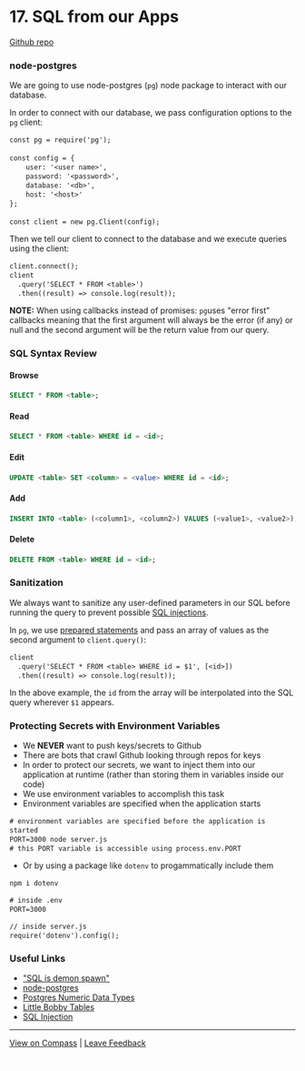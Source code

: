# 17. SQL from our Apps

[Github repo](https://mandrillapp.com/track/click/30244704/github.com?p=eyJzIjoiVWhVZXpKZ3Q4NWVyVDF5TXhSQU9DWFktZ000IiwidiI6MSwicCI6IntcInVcIjozMDI0NDcwNCxcInZcIjoxLFwidXJsXCI6XCJodHRwczpcXFwvXFxcL2dpdGh1Yi5jb21cXFwvc2VuaG9yZ29tZXNcXFwvbGVjdHVyZXMtZmxleC1qdW5lLTEyLWV2ZVxcXC90cmVlXFxcL21haW5cXFwvbTV3MTJcXFwvc3FsQXBwc0xlY3R1cmVcIixcImlkXCI6XCJhNjYwN2M2YjdjYTg0MGNhYWMxNGI5YjhhYzQ4MjI1YlwiLFwidXJsX2lkc1wiOltcIjYwZGY1NjAwYTI0M2QzODkyMzViNjQ5YWJkZjYwZjY0NmMwZTljYzlcIl19In0)

### node-postgres

We are going to use node-postgres (`pg`) node package to interact with our database.

In order to connect with our database, we pass configuration options to the `pg` client:

```other
const pg = require('pg');

const config = {
    user: '<user name>',
    password: '<password>',
    database: '<db>',
    host: '<host>'
};

const client = new pg.Client(config);
```

Then we tell our client to connect to the database and we execute queries using the client:

```other
client.connect();
client
  .query('SELECT * FROM <table>')
  .then((result) => console.log(result));
```

**NOTE:** When using callbacks instead of promises: `pg`uses "error first" callbacks meaning that the first argument will always be the error (if any) or null and the second argument will be the return value from our query.

### SQL Syntax Review

#### Browse

```sql
SELECT * FROM <table>;
```

#### Read

```sql
SELECT * FROM <table> WHERE id = <id>;
```

#### Edit

```sql
UPDATE <table> SET <column> = <value> WHERE id = <id>;
```

#### Add

```sql
INSERT INTO <table> (<column1>, <column2>) VALUES (<value1>, <value2>);
```

#### Delete

```sql
DELETE FROM <table> WHERE id = <id>;
```

### Sanitization

We always want to sanitize any user-defined parameters in our SQL before running the query to prevent possible [SQL injections](https://mandrillapp.com/track/click/30244704/en.wikipedia.org?p=eyJzIjoiUVlYOWhNM0FhMFhOOXBKTXRjbW1oYXBxM0pFIiwidiI6MSwicCI6IntcInVcIjozMDI0NDcwNCxcInZcIjoxLFwidXJsXCI6XCJodHRwczpcXFwvXFxcL2VuLndpa2lwZWRpYS5vcmdcXFwvd2lraVxcXC9TUUxfaW5qZWN0aW9uXCIsXCJpZFwiOlwiYTY2MDdjNmI3Y2E4NDBjYWFjMTRiOWI4YWM0ODIyNWJcIixcInVybF9pZHNcIjpbXCIyZTg2MDg2NzY1OGY3OGE1NDM3Y2YyNTA1YTkzNjUxZDg0NTFmMmI1XCJdfSJ9).

In `pg`, we use [prepared statements](https://mandrillapp.com/track/click/30244704/en.wikipedia.org?p=eyJzIjoiOU0yUFM2bll0ZVZ4MVFSTDdwci1KT2hOckw0IiwidiI6MSwicCI6IntcInVcIjozMDI0NDcwNCxcInZcIjoxLFwidXJsXCI6XCJodHRwczpcXFwvXFxcL2VuLndpa2lwZWRpYS5vcmdcXFwvd2lraVxcXC9QcmVwYXJlZF9zdGF0ZW1lbnRcIixcImlkXCI6XCJhNjYwN2M2YjdjYTg0MGNhYWMxNGI5YjhhYzQ4MjI1YlwiLFwidXJsX2lkc1wiOltcImMzOTU5NTlmMGUxYmQ3ZWZlMzI0ZDI3NTcwNTM1YjE3NjVjZTRkYzhcIl19In0) and pass an array of values as the second argument to `client.query()`:

```other
client
  .query('SELECT * FROM <table> WHERE id = $1', [<id>])
  .then((result) => console.log(result));
```

In the above example, the `id` from the array will be interpolated into the SQL query wherever `$1` appears.

### Protecting Secrets with Environment Variables

- We **NEVER** want to push keys/secrets to Github
- There are bots that crawl Github looking through repos for keys
- In order to protect our secrets, we want to inject them into our application at runtime (rather than storing them in variables inside our code)
- We use environment variables to accomplish this task
- Environment variables are specified when the application starts

```other
# environment variables are specified before the application is started
PORT=3000 node server.js
# this PORT variable is accessible using process.env.PORT
```

- Or by using a package like `dotenv` to progammatically include them

```other
npm i dotenv
```

```other
# inside .env
PORT=3000
```

```other
// inside server.js
require('dotenv').config();
```

### Useful Links

- ["SQL is demon spawn"](https://mandrillapp.com/track/click/30244704/youtu.be?p=eyJzIjoiRGtYLUlVT3BZcV9EMWhMT01EZTBaRzJEV1pFIiwidiI6MSwicCI6IntcInVcIjozMDI0NDcwNCxcInZcIjoxLFwidXJsXCI6XCJodHRwczpcXFwvXFxcL3lvdXR1LmJlXFxcL0hoNkNickRyMExrXCIsXCJpZFwiOlwiYTY2MDdjNmI3Y2E4NDBjYWFjMTRiOWI4YWM0ODIyNWJcIixcInVybF9pZHNcIjpbXCIwYzJlNThiZTM4OTcwYmFhM2NiNDYzZTA0YTYxNzRlNTI5Y2IzZjFhXCJdfSJ9)
- [node-postgres](https://mandrillapp.com/track/click/30244704/node-postgres.com?p=eyJzIjoid3JvamVVV01DYXBoVEtDa0dua09FVGtTM1RnIiwidiI6MSwicCI6IntcInVcIjozMDI0NDcwNCxcInZcIjoxLFwidXJsXCI6XCJodHRwczpcXFwvXFxcL25vZGUtcG9zdGdyZXMuY29tXFxcL1wiLFwiaWRcIjpcImE2NjA3YzZiN2NhODQwY2FhYzE0YjliOGFjNDgyMjViXCIsXCJ1cmxfaWRzXCI6W1wiNjE1ZmIxYzEyOTkwYmY4ZTczNTgwYWNjYjQ0MGYyNWM3Nzg5Yzg3OFwiXX0ifQ)
- [Postgres Numeric Data Types](https://mandrillapp.com/track/click/30244704/www.postgresql.org?p=eyJzIjoiajY3LXZDOXcwdGVaVkNoVGlsWko1MElpUW1nIiwidiI6MSwicCI6IntcInVcIjozMDI0NDcwNCxcInZcIjoxLFwidXJsXCI6XCJodHRwczpcXFwvXFxcL3d3dy5wb3N0Z3Jlc3FsLm9yZ1xcXC9kb2NzXFxcLzExXFxcL2RhdGF0eXBlLW51bWVyaWMuaHRtbFwiLFwiaWRcIjpcImE2NjA3YzZiN2NhODQwY2FhYzE0YjliOGFjNDgyMjViXCIsXCJ1cmxfaWRzXCI6W1wiYzBmN2QwY2ZiM2U3OTFmODg4ZmUxN2MxMjUyNjU2MWM0NWM4YjViMlwiXX0ifQ)
- [Little Bobby Tables](https://mandrillapp.com/track/click/30244704/xkcd.com?p=eyJzIjoiRlBtOVcxbV9SYjl2aXdoVjlrZ2owMkJKY0k4IiwidiI6MSwicCI6IntcInVcIjozMDI0NDcwNCxcInZcIjoxLFwidXJsXCI6XCJodHRwczpcXFwvXFxcL3hrY2QuY29tXFxcLzMyN1xcXC9cIixcImlkXCI6XCJhNjYwN2M2YjdjYTg0MGNhYWMxNGI5YjhhYzQ4MjI1YlwiLFwidXJsX2lkc1wiOltcIjgzZDg3MWNjOGZkNGQ2YjMwOGQzZTZmY2ZmY2YyYzNiNjIzNmRjNmFcIl19In0)
- [SQL Injection](https://mandrillapp.com/track/click/30244704/en.wikipedia.org?p=eyJzIjoiUVlYOWhNM0FhMFhOOXBKTXRjbW1oYXBxM0pFIiwidiI6MSwicCI6IntcInVcIjozMDI0NDcwNCxcInZcIjoxLFwidXJsXCI6XCJodHRwczpcXFwvXFxcL2VuLndpa2lwZWRpYS5vcmdcXFwvd2lraVxcXC9TUUxfaW5qZWN0aW9uXCIsXCJpZFwiOlwiYTY2MDdjNmI3Y2E4NDBjYWFjMTRiOWI4YWM0ODIyNWJcIixcInVybF9pZHNcIjpbXCIyZTg2MDg2NzY1OGY3OGE1NDM3Y2YyNTA1YTkzNjUxZDg0NTFmMmI1XCJdfSJ9)

---

[View on Compass](https://mandrillapp.com/track/click/30244704/flex-web.compass.lighthouselabs.ca?p=eyJzIjoiZWhNWXI1ZHVtam5nSGROWlhNZzFLdHQ0Y1hnIiwidiI6MSwicCI6IntcInVcIjozMDI0NDcwNCxcInZcIjoxLFwidXJsXCI6XCJodHRwczpcXFwvXFxcL2ZsZXgtd2ViLmNvbXBhc3MubGlnaHRob3VzZWxhYnMuY2FcXFwvYWN0aXZpdGllc1xcXC83NTlcXFwvbGVjdHVyZXNcXFwvMTAxMFwiLFwiaWRcIjpcImE2NjA3YzZiN2NhODQwY2FhYzE0YjliOGFjNDgyMjViXCIsXCJ1cmxfaWRzXCI6W1wiZmJhYzcxNDYxZTRkMTc0NzI2MDBhYTc1ZTE2ZjAzZjQ1OGM3YmRmZlwiXX0ifQ) | [Leave Feedback](https://mandrillapp.com/track/click/30244704/flex-web.compass.lighthouselabs.ca?p=eyJzIjoidWh0b3F6NzJ6T0hOSVJpekExUTVuQ0NBa1hZIiwidiI6MSwicCI6IntcInVcIjozMDI0NDcwNCxcInZcIjoxLFwidXJsXCI6XCJodHRwczpcXFwvXFxcL2ZsZXgtd2ViLmNvbXBhc3MubGlnaHRob3VzZWxhYnMuY2FcXFwvZmVlZGJhY2tzXCIsXCJpZFwiOlwiYTY2MDdjNmI3Y2E4NDBjYWFjMTRiOWI4YWM0ODIyNWJcIixcInVybF9pZHNcIjpbXCJlZDA4OTY2OTY5MzczNjFmNjZjOGQ5YzQxNjFmN2QyYTc2ZTFjMzJhXCJdfSJ9)

![open.gif](17.%20SQL%20from%20our%20Apps.assets/open.gif)

